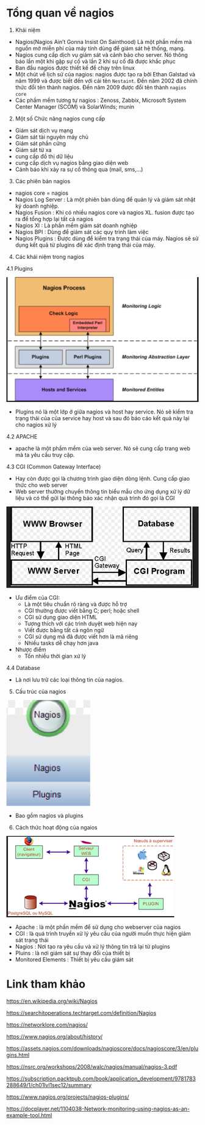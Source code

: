 # Tổng quan về nagios 
1. Khái niệm 
- Nagios(Nagios Ain’t Gonna Insist On Sainthood) Là một phần mềm mà nguồn mở miễn phí của máy tính  dùng để giám sát hệ thống, mạng.   
- Nagios cung cấp dịch vụ giám sát và cảnh bảo cho server. Nó thông báo lần một khi gặp sự cố và lần 2 khi sự cố đã được khắc phục 
- Ban đầu nagios được thiết kế để chạy trên linux
- Một chút về lịch sử của nagios: nagios được tạo ra bởi Ethan Galstad và năm 1999 và được biết đến với cái tên `Nestaint`. Đến năm 2002 đã chính thức đổi tên thành nagios. Đến năm 2009 được đổi tên thành `nagios core`
- Các phầm mềm tương tự nagios : Zenoss, Zabbix, Microsoft System Center Manager (SCOM) và SolarWinds; munin 
2. Một số Chức năng nagios cung cấp 
- Giám sát dịch vụ mạng 
- Giám sát tài nguyên máy chủ
- Giám sát phần cứng 
- Giám sát từ xa 
- cung cấp đồ thị dữ liệu 
- cung cấp dịch vụ nagios bằng giao diện web
- Cảnh báo khi xảy ra sự cố thông qua (mail, sms,...)
3. Các phiên bản nagios
- nagios core = nagios 
- Nagios Log Server : Là một phiên bản dùng để quản lý và giám sát nhật ký doanh nghiệp. 
- Nagios Fusion : Khi có nhiều nagios core và nagios XL. fusion được tạo ra để tổng hợp lại tất cả nagios 
- Nagios XI : Là phần mềm giám sát doanh nghiệp 
- Nagios BPI : Dùng để giám sát các quy trình làm việc 
- Nagios Plugins : Được dùng để kiểm tra trạng thái của máy. Nagios sẽ sử dụng kết quả từ plugins để xác định trạng thái của máy.
4. Các khái niệm trong nagios 

4.1 Plugins 

![](../images/tong-quan/2019-06-18_09-08.png)

- Plugins nó là một lớp ở giữa nagios và host hay service. Nó sẽ kiểm tra trạng thái của của service hay host và sau đó báo cáo kết quả này lại cho nagios xử lý

4.2 APACHE 
- apache là một phầm mềm của web server. Nó sẽ cung cấp trang web mà ta yêu cầu truy cập. 

4.3 CGI (Common Gateway Interface)
- Hay còn được gọi là chương trình giao diện dòng lệnh. Cung cấp giao thức cho web server 
- Web server thường chuyển thông tin biểu mẫu cho ứng dụng xử lý dữ liệu và có thể gửi lại thông báo xác nhận quá trình đó gọi là CGI

![](../images/tong-quan/screen_2.png)

- Ưu điểm của CGI: 
    - Là một tiêu chuẩn rõ ràng và được hỗ trợ 
    - CGI thường được viết bằng C; perl; hoặc shell
    - CGI sử dụng giao diện HTML 
    - Tương thích với các trình duyệt web hiện nay 
    - Viết được bằng tất cả ngôn ngữ 
    - CGI sử dụng mã đã được viết hơn là mã riêng 
    - Nhiều tasks dễ chạy hơn java 
- Nhược điểm
    - Tốn nhiều thời gian xử lý 

4.4 Database 
- Là nơi lưu trữ các loại thông tin của nagios.

5. Cấu trúc của nagios 

![](../images/tong-quan/screen_5.png)

- Bao gồm nagios và plugins 

6. Cách thức hoạt động của ngaios 

![](../images/tong-quan/screen_4.png)

- Apache : là một phần mềm để sử dụng cho webserver của nagios 
- CGI : là quá trình truyền xử lý yêu cầu của người muốn thực hiện giám sát trạng thái 
- Nagios : Nơi tạo ra yêu cầu và xử lý thông tin trả lại từ plugins 
- Pluins : là nơi giám sát sự thay đổi của thiết bị
- Monitored Elements : Thiết bị yêu cầu giám sát 


# Link tham khảo 
https://en.wikipedia.org/wiki/Nagios

https://searchitoperations.techtarget.com/definition/Nagios

https://networklore.com/nagios/

https://www.nagios.org/about/history/

https://assets.nagios.com/downloads/nagioscore/docs/nagioscore/3/en/plugins.html

https://nsrc.org/workshops/2008/walc/nagios/manual/nagios-3.pdf

https://subscription.packtpub.com/book/application_development/9781783288649/1/ch01lvl1sec12/summary

https://www.nagios.org/projects/nagios-plugins/

https://docplayer.net/1104038-Network-monitoring-using-nagios-as-an-example-tool.html
